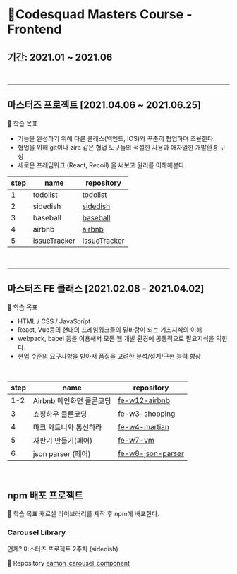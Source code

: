 # 🚀Codesquad Masters Course - Frontend

## 기간: 2021.01 ~ 2021.06

<br/>



-------------

## 마스터즈 프로젝트 [2021.04.06 ~ 2021.06.25]

🎯 학습 목표
- 기능을 완성하기 위해 다른 클래스(백엔드, IOS)와 꾸준히 협업하며 조율한다.
- 협업을 위해 git이나 zira 같은 협업 도구들의 적절한 사용과 애자일한 개발환경 구성
- 새로운 프레임워크 (React, Recoil) 을 써보고 원리를 이해해본다.

|step|name|repository|
|------|---|---|
|1|todolist|[todolist](https://github.com/kowoohyuk/todo-list)|
|2|sidedish|[sidedish](https://github.com/skawnkk/sidedish)|
|3|baseball|[baseball](https://github.com/sanhee/baseball)|
|4|airbnb|[airbnb](https://github.com/eamon3481/airbnb)|
|5|issueTracker|[issueTracker](https://github.com/kyupid/issue-tracker)|

<br/>

---------


## 마스터즈 FE 클래스 [2021.02.08 - 2021.04.02]

🎯 학습 목표
- HTML / CSS / JavaScript
- React, Vue등의 현대의 프레임워크들의 밑바탕이 되는 기초지식의 이해
- webpack, babel 등을 이용해서 모든 웹 개발 환경에 공통적으로 필요지식을 익힌다.
- 현업 수준의 요구사항을 받아서 품질을 고려한 분석/설계/구현 능력 향상

<br/>


|step|name|repository|
|------|---|---|
|1-2|Airbnb 메인화면 클론코딩|[fe-w12-airbnb](https://github.com/eamon3481/fe-w12-airbnb)|
|3|쇼핑하우 클론코딩|[fe-w3-shopping]()|
|4|마크 와트니와 통신하라|[fe-w4-martian](https://github.com/eamon3481/fe-w4-martian)|
|5|자판기 만들기(페어)|[fe-w7-vm](https://github.com/eamon3481/fe-w7-vm)|
|6|json parser (페어)|[fe-w8-json-parser](https://github.com/hayoung123/fe-w8-json-parser/tree/EamonKyle)|

<br/>

## npm 배포 프로젝트 

🎯 학습 목표
캐로셀 라이브러리를 제작 후 npm에 배포한다.

### Carousel Library

언제?
마스터즈 프로젝트 2주차 (sidedish)

🛒 Repository
[eamon_carousel_component](https://www.npmjs.com/package/eamon_carousel_component) 
